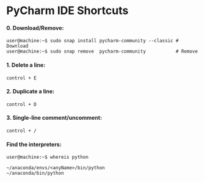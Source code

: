 # PyCharm IDE Shortcuts


#### 0. Download/Remove: 
```console
user@machine:~$ sudo snap install pycharm-community --classic # Download
user@machine:~$ sudo snap remove  pycharm-community           # Remove
```

#### 1. Delete a line: 
```console
control + E
```
#### 2. Duplicate a line: 
```console
control + D
```
#### 3. Single-line comment/uncomment:
```console
control + /
```


#### Find the interpreters:

```console
user@machine:~$ whereis python
```

```console
~/anaconda/envs/<anyName>/bin/python 
~/anaconda/bin/python
```
